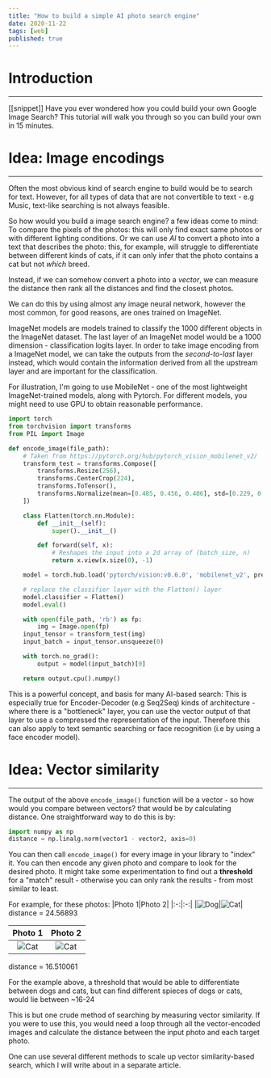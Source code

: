 ```yaml
---
title: "How to build a simple AI photo search engine"
date: 2020-11-22
tags: [web]
published: true
---
```


# Introduction
---

[[snippet]]
Have you ever wondered how you could build your own Google Image Search? This tutorial will walk you through so you can build your own in 15 minutes.

# Idea: Image encodings
---

Often the most obvious kind of search engine to build would be to search for text. However, for all types of data that are not convertible to text - e.g Music, text-like searching is not always feasible.

So how would you build a image search engine? a few ideas come to mind: To compare the pixels of the photos: this will only find exact same photos or with different lighting conditions. Or we can use _AI_ to convert a photo into a text that describes the photo: this, for example, will struggle to differentiate between different kinds of cats, if it can only infer that the photo contains a cat but not _which_ breed.

Instead, if we can somehow convert a photo into a _vector_, we can measure the distance then rank all the distances and find the closest photos.

We can do this by using almost any image neural network, however the most common, for good reasons, are ones trained on ImageNet.

ImageNet models are models trained to classify the 1000 different objects in the ImageNet dataset. The last layer of an ImageNet model would be a 1000 dimension - classification logits layer. In order to take image encoding from a ImageNet model, we can take the outputs from the _second-to-last_ layer instead, which would contain the information derived from all the upstream layer and are important for the classification.

For illustration, I'm going to use MobileNet - one of the most lightweight ImageNet-trained models, along with Pytorch. For different models, you might need to use GPU to obtain reasonable performance.

```python
import torch
from torchvision import transforms
from PIL import Image

def encode_image(file_path):
    # Taken from https://pytorch.org/hub/pytorch_vision_mobilenet_v2/
    transform_test = transforms.Compose([
        transforms.Resize(256),
        transforms.CenterCrop(224),
        transforms.ToTensor(),
        transforms.Normalize(mean=[0.485, 0.456, 0.406], std=[0.229, 0.224, 0.225]),
    ])

    class Flatten(torch.nn.Module):
        def __init__(self):
            super().__init__()

        def forward(self, x):
            # Reshapes the input into a 2d array of (batch_size, n)
            return x.view(x.size(0), -1)

    model = torch.hub.load('pytorch/vision:v0.6.0', 'mobilenet_v2', pretrained=True)

    # replace the classifier layer with the Flatten() layer
    model.classifier = Flatten()
    model.eval()

    with open(file_path, 'rb') as fp:
        img = Image.open(fp)
    input_tensor = transform_test(img)
    input_batch = input_tensor.unsqueeze(0)

    with torch.no_grad():
        output = model(input_batch)[0]

    return output.cpu().numpy()
```

This is a powerful concept, and basis for many AI-based search: This is especially true for Encoder-Decoder (e.g Seq2Seq) kinds of architecture - where there is a "bottleneck" layer, you can use the vector output of that layer to use a compressed the representation of the input. Therefore this can also apply to text semantic searching or face recognition (i.e by using a face encoder model).

# Idea: Vector similarity
---

The output of the above `encode_image()` function will be a vector - so how would you compare between vectors? that would be by calculating distance. One straightforward way to do this is by:

```python
import numpy as np
distance = np.linalg.norm(vector1 - vector2, axis=0)
```

You can then call `encode_image()` for every image in your library to "index" it. You can then encode any given photo and compare to look for the desired photo. It might take some experimentation to find out a **threshold** for a "match" result - otherwise you can only rank the results - from most similar to least.

For example, for these photos:
|Photo 1|Photo 2|
|:-:|:-:|
|![Dog](/assets/photo-similarity-dog.jpg)|![Cat](/assets/photo-similarity-cat.jpg)|
distance = 24.56893

|Photo 1|Photo 2|
|:-:|:-:|
|![Cat](/assets/photo-similarity-cat.jpg)|![Cat](/assets/photo-similarity-cat2.jpg)|
distance = 16.510061

For the example above, a threshold that would be able to differentiate between dogs and cats, but can find different spieces of dogs or cats, would lie between ~16-24

This is but one crude method of searching by measuring vector similarity. If you were to use this, you would need a loop through all the vector-encoded images and calculate the distance between the input photo and each target photo.

One can use several different methods to scale up vector similarity-based search, which I will write about in a separate article.